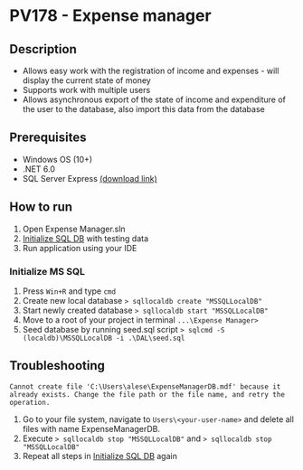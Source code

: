 # PV178 - Expense manager

## Description
- Allows easy work with the registration of income and expenses - will display the current state of money
- Supports work with multiple users
- Allows asynchronous export of the state of income and expenditure of the user to the database, also import this data from the database

## Prerequisites
- Windows OS (10+)
- .NET 6.0
- SQL Server Express [(download link)](https://docs.microsoft.com/en-us/sql/database-engine/configure-windows/sql-server-express-localdb?view=sql-server-ver16)

## How to run
1. Open Expense Manager.sln
2. [Initialize SQL DB](#initialize-ms-sql) with testing data
3. Run application using your IDE

### Initialize MS SQL
1. Press `Win+R` and type `cmd`
2. Create new local database `> sqllocaldb create "MSSQLLocalDB"`
3. Start newly created database `> sqllocaldb start "MSSQLLocalDB"`
4. Move to a root of your project in terminal `...\Expense Manager>`
5. Seed database by running seed.sql script `> sqlcmd -S (localdb)\MSSQLLocalDB -i .\DAL\seed.sql`

## Troubleshooting
`Cannot create file 'C:\Users\alese\ExpenseManagerDB.mdf' because it already exists. Change the file path or the file name, and retry the operation.`

1. Go to your file system, navigate to `Users\<your-user-name>` and delete all files with name ExpenseManagerDB.
2. Execute `> sqllocaldb stop "MSSQLLocalDB"` and `> sqllocaldb stop "MSSQLLocalDB"`
3. Repeat all steps in [Initialize SQL DB](#initialize-ms-sql) again
